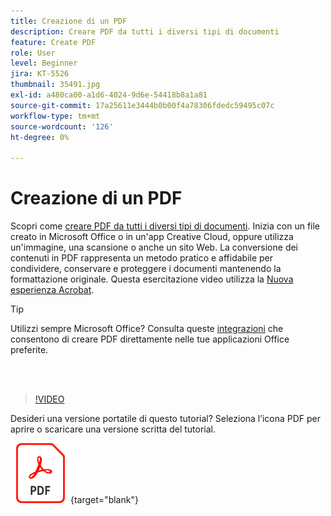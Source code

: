 ```yaml
---
title: Creazione di un PDF
description: Creare PDF da tutti i diversi tipi di documenti
feature: Create PDF
role: User
level: Beginner
jira: KT-5526
thumbnail: 35491.jpg
exl-id: a480ca00-a1d6-4024-9d6e-54418b8a1a81
source-git-commit: 17a25611e3444b0b00f4a78306fdedc59495c07c
workflow-type: tm+mt
source-wordcount: '126'
ht-degree: 0%

---
```


# Creazione di un PDF

Scopri come [creare PDF da tutti i diversi tipi di documenti](https://www.adobe.com/it/acrobat/online/convert-pdf.html). Inizia con un file creato in Microsoft Office o in un&#39;app Creative Cloud, oppure utilizza un&#39;immagine, una scansione o anche un sito Web. La conversione dei contenuti in PDF rappresenta un metodo pratico e affidabile per condividere, conservare e proteggere i documenti mantenendo la formattazione originale. Questa esercitazione video utilizza la [Nuova esperienza Acrobat](new-workspace.md).

>[!TIP]
>
>Utilizzi sempre Microsoft Office? Consulta queste [integrazioni](../integrate/integrate-overview.md#microsoft) che consentono di creare PDF direttamente nelle tue applicazioni Office preferite.

<br> 

>[!VIDEO](https://video.tv.adobe.com/v/35491?enablevpops&quality=12&learn=on&hidetitle=true)

Desideri una versione portatile di questo tutorial? Seleziona l’icona PDF per aprire o scaricare una versione scritta del tutorial.

[![Immagine icona PDF](../assets/acrobat_PDF_96.png)](../assets/create_a_pdf.pdf){target="blank"}
